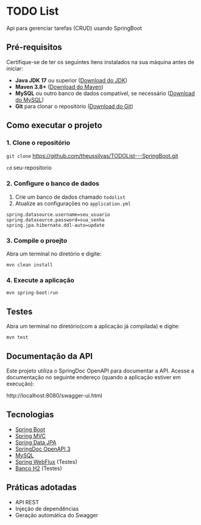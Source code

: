 
# TODO List

Api para gerenciar tarefas (CRUD) usando SpringBoot

## Pré-requisitos

Certifique-se de ter os seguintes itens instalados na sua máquina antes de iniciar:

- **Java JDK 17** ou superior ([Download do JDK](https://www.oracle.com/java/technologies/javase-downloads.html))
- **Maven 3.8+** ([Download do Maven](https://maven.apache.org/download.cgi))
- **MySQL** ou outro banco de dados compatível, se necessário ([Download do MySQL](https://www.mysql.com/))
- **Git** para clonar o repositório ([Download do Git](https://git-scm.com/))

## Como executar o projeto

### 1. Clone o repositório

`git clone` https://github.com/theussilvas/TODOList---SpringBoot.git

`cd` seu-repositorio

### 2. Configure o banco de dados

 1. Crie um banco de dados chamado `todolist`
 2. Atualize as configurações no `application.yml`

```Properties
spring.datasource.username=seu_usuario
spring.datasource.password=sua_senha
spring.jpa.hibernate.ddl-auto=update
```

### 3. Compile o proejto

Abra um terminal no diretório e digite:

`mvn clean install`

### 4. Execute a aplicação

`mvn spring-boot:run`

## Testes

Abra um terminal no diretório(com a aplicação já compilada) e digite:

`mvn test`

## Documentação da API

Este projeto utiliza o SpringDoc OpenAPI para documentar a API.
Acesse a documentação no seguinte endereço (quando a aplicação estiver em execução):

http://localhost:8080/swagger-ui.html

## Tecnologias

- [Spring Boot](https://spring.io/projects/spring-boot)
- [Spring MVC](https://docs.spring.io/spring-framework/docs/current/reference/html/web.html)
- [Spring Data JPA](https://spring.io/projects/spring-data-jpa)
- [SpringDoc OpenAPI 3](https://springdoc.org/)
- [MySQL](https://www.mysql.com/)
- [Spring WebFlux](https://docs.spring.io/spring-framework/docs/current/reference/html/web-reactive.html) (Testes)
- [Banco H2](https://www.h2database.com/html/main.html) (Testes)

## Práticas adotadas

- API REST
- Injeção de dependências
- Geração automática do Swagger
